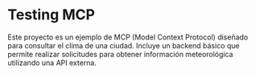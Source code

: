 # Testing MCP

Este proyecto es un ejemplo de MCP (Model Context Protocol) diseñado para consultar el clima de una ciudad. Incluye un backend básico que permite realizar solicitudes para obtener información meteorológica utilizando una API externa.
